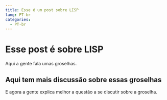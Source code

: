 ```yaml
---
title: Esse é um post sobre LISP
lang: PT-br
categories:
  - PT-br
---
```


# Esse post é sobre LISP

Aqui a gente fala umas groselhas.

## Aqui tem mais discussão sobre essas groselhas

E agora a gente explica melhor a questão a se discutir sobre a groselha.
